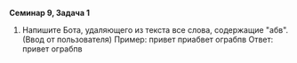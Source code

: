 **Семинар 9, Задача 1**
1) Напишите Бота, удаляющего из текста все слова, содержащие "абв". (Ввод от пользователя)
Пример:
привет приабвет ограбпв
Ответ:
привет ограбпв
